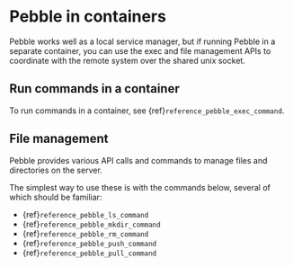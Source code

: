 # Pebble in containers

Pebble works well as a local service manager, but if running Pebble in a separate container, you can use the exec and file management APIs to coordinate with the remote system over the shared unix socket.

## Run commands in a container

To run commands in a container, see {ref}`reference_pebble_exec_command`.

## File management

Pebble provides various API calls and commands to manage files and directories on the server.

The simplest way to use these is with the commands below, several of which should be familiar:

- {ref}`reference_pebble_ls_command`
- {ref}`reference_pebble_mkdir_command`
- {ref}`reference_pebble_rm_command`
- {ref}`reference_pebble_push_command`
- {ref}`reference_pebble_pull_command`
